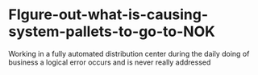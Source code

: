 # FIgure-out-what-is-causing-system-pallets-to-go-to-NOK
Working in a fully automated distribution center during the daily doing of business a logical error occurs and is never really addressed
